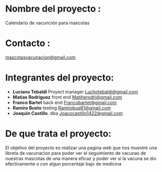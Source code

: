 # Nombre del proyecto : 

Calendario de vacunción para mascotas

# Contacto :

mascotasvacunacion@gmail.com

# Integrantes del proyecto:

* **Luciano Tebaldi**   Proyect manager Luchotebaldi@gmail.com
* **Matias Rodriguez**  front end       Matiherodri@gmail.com
* **Franco Bartet**     back end        Francobartet@gmail.com
* **Ramiro Busto**      testing         Ramirobus81@gmail.com
* **Joaquin Castillo**. dba             Joacocastillo1422@gmail.com

# De que trata el proyecto: 

El objetivo del proyecto es realizar una pagina web que nos muestre una libreta de vacunacion para poder ver el seguimiento de vacunas de nuestras mascotas de una manera eficaz y poder ver si la vacuna se dio efectivamente o con algun porcentaje bajo de medicina

